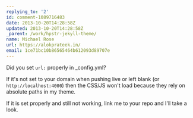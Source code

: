 ```yaml
---
replying_to: '2'
id: comment-1089716483
date: 2013-10-20T14:28:58Z
updated: 2013-10-20T14:28:58Z
_parent: /work/hpstr-jekyll-theme/
name: Michael Rose
url: https://alokprateek.in/
email: 1ce71bc10b86565464b612093d89707e
---
```


Did you set `url:` properly in \_config.yml?

If it's not set to your domain when pushing live or left blank (or
`http://localhost:4000`) then the CSS/JS won't load because they rely on
absolute paths in my theme.

If it is set properly and still not working, link me to your repo and I'll take
a look.
